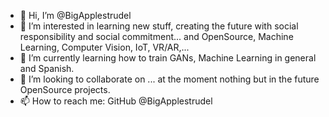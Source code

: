 - 👋 Hi, I’m @BigApplestrudel
- 👀 I’m interested in learning new stuff, creating the future with social responsibility and social commitment... and OpenSource, Machine Learning, Computer Vision, IoT, VR/AR,...
- 🌱 I’m currently learning how to train GANs, Machine Learning in general and Spanish.
- 💞️ I’m looking to collaborate on ... at the moment nothing but in the future OpenSource projects.
- 📫 How to reach me: GitHub @BigApplestrudel

<!---
BigApplestrudel/BigApplestrudel is a ✨ special ✨ repository because its `README.md` (this file) appears on your GitHub profile.
You can click the Preview link to take a look at your changes.
--->
